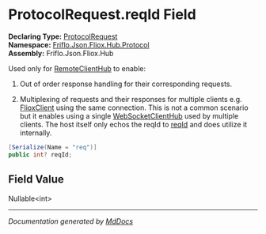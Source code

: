 ﻿<!--  
  <auto-generated>   
    The contents of this file were generated by a tool.  
    Changes to this file may be list if the file is regenerated  
  </auto-generated>   
-->

# ProtocolRequest.reqId Field

**Declaring Type:** [ProtocolRequest](../index.md)  
**Namespace:** [Friflo.Json.Fliox.Hub.Protocol](../../index.md)  
**Assembly:** Friflo.Json.Fliox.Hub

Used only for [RemoteClientHub](../../../Remote/RemoteClientHub/index.md) to enable:

1. Out of order response handling for their corresponding requests.

2. Multiplexing of requests and their responses for multiple clients e.g. [FlioxClient](../../../Client/FlioxClient/index.md)   using the same connection.    This is not a common scenario but it enables using a single [WebSocketClientHub](../../../Remote/WebSocketClientHub/index.md)   used by multiple clients.            The host itself only echos the reqId to [reqId](../../ProtocolResponse/fields/reqId.md) and             does  utilize it internally.

```csharp
[Serialize(Name = "req")]
public int? reqId;
```

## Field Value

Nullable\<int\>

___

*Documentation generated by [MdDocs](https://github.com/ap0llo/mddocs)*
